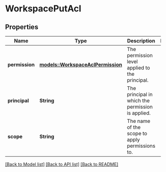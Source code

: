 # WorkspacePutAcl

## Properties

Name | Type | Description | Notes
------------ | ------------- | ------------- | -------------
**permission** | [**models::WorkspaceAclPermission**](WorkspaceAclPermission.md) | The permission level applied to the principal. | 
**principal** | **String** | The principal in which the permission is applied. | 
**scope** | **String** | The name of the scope to apply permissions to. | 

[[Back to Model list]](../README.md#documentation-for-models) [[Back to API list]](../README.md#documentation-for-api-endpoints) [[Back to README]](../README.md)



